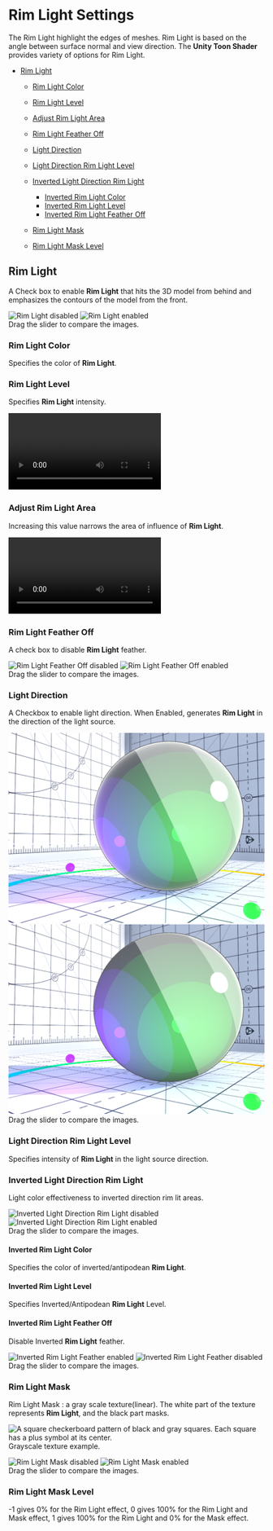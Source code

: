 # Rim Light Settings

The Rim Light  highlight the edges of meshes. Rim Light is based on the angle between surface normal and view direction. The **Unity Toon Shader** provides variety of options for Rim Light.

* [Rim Light](#rim-light)
  * [Rim Light Color](#rim-light-color)
  * [Rim Light Level](#rim-light-level)
  * [Adjust Rim Light Area](#adjust-rim-light-area)
  * [Rim Light Feather Off](#rim-light-feather-off)
  * [Light Direction](#light-direction)
  * [Light Direction Rim Light Level](#light-direction-rim-light-level)
  * [Inverted Light Direction Rim Light](#inverted-light-direction-rim-light)
    * [Inverted Rim Light Color](#inverted-light-direction-rim-light)
    * [Inverted Rim Light Level](#inverted-rim-light-level)
    * [Inverted Rim Light Feather Off](#inverted-rim-light-level)

  * [Rim Light Mask](#rim-light-mask)
  * [Rim Light Mask Level](#rim-light-mask-level)

## Rim Light
A Check box to enable **Rim Light** that hits the 3D model from behind and emphasizes the contours of the model from the front.

<canvas class="image-comparison" role="img" aria-label="A toon-shaded sphere in a room textured with graphs. The sphere has green and purple bands of color, and specular highlights. With Rim Light enabled, the sphere is bright at the edge.">
    <img src="images/RimLightOff.png" title="Rim Light disabled">
    <img src="images/RimLightOn.png" title="Rim Light enabled">
</canvas>
<br />
Drag the slider to compare the images.

### Rim Light Color
Specifies the color of **Rim Light**.

### Rim Light Level
Specifies **Rim Light** intensity.

<video title="The same sphere. The intensity of the bright edge grows and shrinks, affecting almost the whole sphere." src="images/RimLightLevel.mp4" width="auto" height="auto" autoplay="true" loop="true" controls></video>
<br>

### Adjust Rim Light Area
Increasing this value narrows the area of influence of **Rim Light**.

<video title="The same sphere. The bright light appears at the edge, then the sphere becomes lighter as a whole." src="images/AdjustRimLightArea.mp4" width="auto" height="auto" autoplay="true" loop="true" controls></video>
<br>

### Rim Light Feather Off
A check box to disable **Rim Light** feather.

<canvas class="image-comparison" role="img" aria-label="A toon-shaded sphere in a room textured with graphs. With Rim Light Feather disabled, the bright edge appears thicker and sharper.">
    <img src="images/RimLightFeatherOn.png" title="Rim Light Feather Off disabled">
    <img src="images/RimLightFeatherOff.png" title="Rim Light Feather Off enabled">
</canvas>
<br />
Drag the slider to compare the images.

### Light Direction
A Checkbox to enable light direction. When Enabled, generates **Rim Light** in the direction of the light source.

<canvas class="image-comparison" role="img" aria-label="A toon-shaded sphere in a room textured with graphs. The light direction changes as Light Direction is disabled and enabled.">
    <img src="images/RimLightDirectionOff.png" title="Light Direction disabled">
    <img src="images/RimLightDirectionOn.png" title="Light Direction enabled">
</canvas>
<br />
Drag the slider to compare the images.

### Light Direction Rim Light Level
Specifies intensity of **Rim Light** in the light source direction.

### Inverted Light Direction Rim Light
Light color effectiveness to inverted direction rim lit areas.

<canvas class="image-comparison" role="img" aria-label="A toon-shaded sphere in a room textured with graphs. With Inverted Light Direction Rim Light disabled, the sphere has bright edges on both sides.">
    <img src="images/InversedLightDirectionRimLightOff.png" title="Inverted Light Direction Rim Light disabled">
    <img src="images/InversedLightDirectionRimLightOn.png" title="Inverted Light Direction Rim Light enabled">
</canvas>
<br />
Drag the slider to compare the images.


#### Inverted Rim Light Color
Specifies the color of inverted/antipodean **Rim Light**.


#### Inverted Rim Light Level
Specifies Inverted/Antipodean **Rim Light** Level.


#### Inverted Rim Light Feather Off
Disable Inverted **Rim Light** feather.

<canvas class="image-comparison" role="img" aria-label="A toon-shaded sphere in a room textured with graphs. With Inverted Rim Light Feather disabled, the sphere has a thick ring of red, orange and purple.">
    <img src="images/InversedRimLightFeathterOff.png" title="Inverted Rim Light Feather enabled">
    <img src="images/InversedRimLightFeathterOn.png" title="Inverted Rim Light Feather disabled">
</canvas>
<br />
Drag the slider to compare the images.

### Rim Light Mask
Rim Light Mask : a gray scale texture(linear). The white part of the texture represents **Rim Light**, and the black part masks.
 
![A square checkerboard pattern of black and gray squares. Each square has a plus symbol at its center.](images/UVCheckGrid.png)<br/>
Grayscale texture example.


<canvas class="image-comparison" role="img" aria-label="A toon-shaded sphere in a room textured with graphs. With Rim Light Mask enabled, the edge of the sphere reflects the room.">
    <img src="images/RimLightMaskOff.png" title="Rim Light Mask disabled">
    <img src="images/RimLightMaskOn.png" title="Rim Light Mask enabled">
</canvas>
<br />
Drag the slider to compare the images.


### Rim Light Mask Level
-1 gives 0% for the Rim Light effect, 0 gives 100% for the Rim Light and Mask effect, 1 gives 100% for the Rim Light and 0% for the Mask effect.
